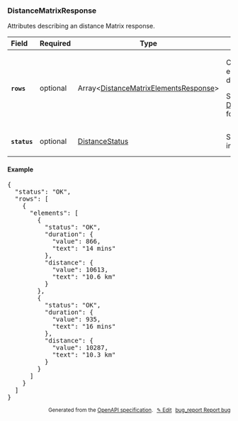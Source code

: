 <!--- This is a generated file, do not edit! -->
<!--- [START woosmap_http_schema_distancematrixresponse] -->
<h3 class="schema-object" id="DistanceMatrixResponse">DistanceMatrixResponse</h3>

Attributes describing an distance Matrix response.

| Field                                                                                                       | Required | Type                                                                                                            | Description                                                                                                                                                                                                                       |
| :---------------------------------------------------------------------------------------------------------- | -------- | --------------------------------------------------------------------------------------------------------------- | --------------------------------------------------------------------------------------------------------------------------------------------------------------------------------------------------------------------------------- |
| <h4 id="DistanceMatrixResponse-rows" class="add-link schema-object-property-key"><code>rows</code></h4>     | optional | Array&lt;[DistanceMatrixElementsResponse](#DistanceMatrixElementsResponse "DistanceMatrixElementsResponse")&gt; | <div class="ref-property-description"><p>Contains an array of elements for each pair of origin and destination</p><p>See <a href="#DistanceMatrixElementsResponse">DistanceMatrixElementsResponse</a> for more information.</div> |
| <h4 id="DistanceMatrixResponse-status" class="add-link schema-object-property-key"><code>status</code></h4> | optional | [DistanceStatus](#DistanceStatus "DistanceStatus")                                                              | See [DistanceStatus](#DistanceStatus "DistanceStatus") for more information.                                                                                                                                                      |

<h4 class="schema-object-example" id="DistanceMatrixResponse-example">Example</h4>

<pre class="notranslate lang-json prettyprint">{
  "status": "OK",
  "rows": [
    {
      "elements": [
        {
          "status": "OK",
          "duration": {
            "value": 866,
            "text": "14 mins"
          },
          "distance": {
            "value": 10613,
            "text": "10.6 km"
          }
        },
        {
          "status": "OK",
          "duration": {
            "value": 935,
            "text": "16 mins"
          },
          "distance": {
            "value": 10287,
            "text": "10.3 km"
          }
        }
      ]
    }
  ]
}</pre>

<p style="text-align: right; font-size: smaller;">Generated from the <a data-label="openapi-github" href="https://github.com/woosmap/openapi-specification" title="Woosmap OpenAPI Specification" class="external">OpenAPI specification</a>.
<a data-label="openapi-github-woosmap-http-schema-distancematrixresponse" data-action="edit" style="margin-left: 5px;" href="https://github.com/woosmap/openapi-specification/blob/main/specification/schemas/DistanceMatrixResponse.yml" title="Edit on GitHub">✎ Edit</a>
<a data-label="openapi-github-woosmap-http-schema-distancematrixresponse" data-action="bug" style="margin-left: 5px;" href="https://github.com/woosmap/openapi-specification/issues/new?assignees=&labels=type%3A+bug%2C+triage+me&template=bug_report.md&title=[schemas] Bug - DistanceMatrixResponse" title="File bug for schemas on GitHub"><span class="material-icons">bug_report</span> Report bug</a>
</p>

<!--- [END woosmap_http_schema_distancematrixresponse] -->
